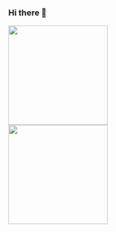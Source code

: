 ### Hi there 👋


<div>
<a href="https://github.com/Parafernalha">
<img height="200em" src="https://github-readme-stats.vercel.app/api?
username=Parafernalha&show_icons=true&theme=radical&include_all_commits=true&count_private=true"/>
</div>
<div>
<img height="200em" src="https://github-readme-stats.vercel.app/api/top-langs/?username=Parafernalha&layout=compact&langs_count=6&theme=merko"/>
</div>
<!--
**Parafernalha/Parafernalha** is a ✨ _special_ ✨ repository because its `README.md` (this file) appears on your GitHub profile.

Here are some ideas to get you started:

- 🔭 I’m currently working on ...
- 🌱 I’m currently learning ...
- 👯 I’m looking to collaborate on ...
- 🤔 I’m looking for help with ...
- 💬 Ask me about ...
- 📫 How to reach me: ...
- 😄 Pronouns: ...
- ⚡ Fun fact: ...
-->
